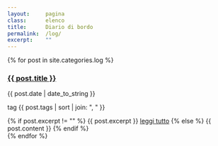 ```yaml
---
layout:     pagina
class:      elenco
title:      Diario di bordo
permalink:  /log/
excerpt:    ""
---
```


<section class="elenco post">
    {% for post in site.categories.log %}
        <div class="log">
            <a class="more" href="{{ post.url }}">
                <h3>{{ post.title }}</h3>
            </a>
            <p class="data">{{ post.date | date_to_string }}</p>
            <p class="tag"><label>tag</label> {{ post.tags | sort | join: ", " }}</p>
            {% if post.excerpt != "" %}
                {{ post.excerpt }}
                <a class="more" href="{{ post.url | relative_url}}">leggi tutto</a>
            {% else %}
                {{ post.content }}
            {% endif %}
        </div>
    {% endfor %}
</section>
